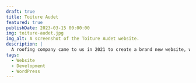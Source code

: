 ```yaml
---
draft: true
title: Toiture Audet
featured: true
publishDate: 2023-03-15 00:00:00
img: toiture-audet.jpg
img_alt: A screenshot of the Toiture Audet website.
description: |
  A roofing company came to us in 2021 to create a brand new website, with modern looks and features.
tags:
  - Website
  - Development
  - WordPress
---
```

